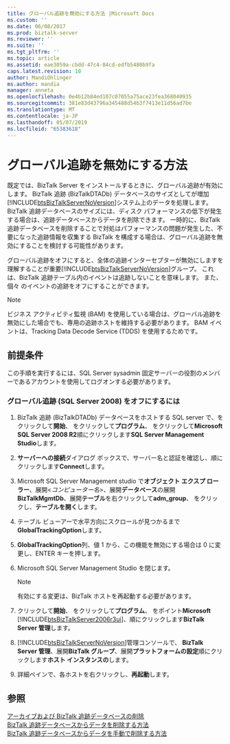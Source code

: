 ```yaml
---
title: グローバル追跡を無効にする方法 |Microsoft Docs
ms.custom: ''
ms.date: 06/08/2017
ms.prod: biztalk-server
ms.reviewer: ''
ms.suite: ''
ms.tgt_pltfrm: ''
ms.topic: article
ms.assetid: eae3059a-cbdd-47c4-84cd-edfb5480b9fa
caps.latest.revision: 10
author: MandiOhlinger
ms.author: mandia
manager: anneta
ms.openlocfilehash: 0e4b12b84ed107c07055a75ace23fea368040935
ms.sourcegitcommit: 381e83d43796a345488d54b3f7413e11d56ad7be
ms.translationtype: MT
ms.contentlocale: ja-JP
ms.lasthandoff: 05/07/2019
ms.locfileid: "65383618"
---
```

# <a name="how-to-turn-off-global-tracking"></a>グローバル追跡を無効にする方法
既定では、BizTalk Server をインストールするときに、グローバル追跡が有効にします。 BizTalk 追跡 (BizTalkDTADb) データベースのサイズとしてが増加[!INCLUDE[btsBizTalkServerNoVersion](../includes/btsbiztalkservernoversion-md.md)]システム上のデータを処理します。 BizTalk 追跡データベースのサイズには、ディスク パフォーマンスの低下が発生する場合は、追跡データベースからデータを削除できます。 一時的に、BizTalk 追跡データベースを削除することで対処はパフォーマンスの問題が発生した、不要になった追跡情報を収集する BizTalk を構成する場合は、グローバル追跡を無効にすることを検討する可能性があります。  
  
 グローバル追跡をオフにすると、全体の追跡インターセプターが無効にしますを理解することが重要[!INCLUDE[btsBizTalkServerNoVersion](../includes/btsbiztalkservernoversion-md.md)]グループ。 これは、BizTalk 追跡テーブル内のイベントは追跡しないことを意味します。 また、個々 のイベントの追跡をオフにすることができます。  
  
> [!NOTE]
>  ビジネス アクティビティ監視 (BAM) を使用している場合は、グローバル追跡を無効にした場合でも、専用の追跡ホストを維持する必要があります。 BAM イベントは、Tracking Data Decode Service (TDDS) を使用するためです。  
  
## <a name="prerequisites"></a>前提条件  
 この手順を実行するには、SQL Server sysadmin 固定サーバーの役割のメンバーであるアカウントを使用してログオンする必要があります。  
  
### <a name="to-turn-off-global-tracking-sql-server-2008"></a>グローバル追跡 (SQL Server 2008) をオフにするには  
  
1. BizTalk 追跡 (BizTalkDTADb) データベースをホストする SQL server で、をクリックして**開始**、 をクリックして**プログラム**、 をクリックして**Microsoft SQL Server 2008 R2**順にクリックします**SQL Server Management Studio**します。  
  
2. **サーバーへの接続**ダイアログ ボックスで、サーバー名と認証を確認し、順にクリックします**Connect**します。  
  
3. Microsoft SQL Server Management studio で**オブジェクト エクスプ ローラー**、展開\<*コンピューター名*\>、展開**データベース**の展開**BizTalkMgmtDb**、展開**テーブル**を右クリックして**adm_group**、 をクリックし、**テーブルを開く**します。  
  
4. テーブル ビューアーで水平方向にスクロールが見つかるまで**GlobalTrackingOption**します。  
  
5. **GlobalTrackingOption**列、値 1 から、この機能を無効にする場合は 0 に変更し、ENTER キーを押します。  
  
6. Microsoft SQL Server Management Studio を閉じます。  
  
   > [!NOTE]
   >  有効にする変更は、BizTalk ホストを再起動する必要があります。  
  
7. クリックして**開始**、 をクリックして**プログラム**、 をポイント**Microsoft** [!INCLUDE[btsBizTalkServer2006r3ui](../includes/btsbiztalkserver2006r3ui-md.md)]、順にクリックします**BizTalk Server 管理**します。  
  
8. [!INCLUDE[btsBizTalkServerNoVersion](../includes/btsbiztalkservernoversion-md.md)]管理コンソールで、 **BizTalk Server 管理**、展開**BizTalk グループ**、展開**プラットフォームの設定**順にクリックします**ホスト インスタンスの**します。  
  
9. 詳細ペインで、各ホストを右クリックし、**再起動**します。  
  
## <a name="see-also"></a>参照  
 [アーカイブおよび BizTalk 追跡データベースの削除](../core/archiving-and-purging-the-biztalk-tracking-database.md)   
 [BizTalk 追跡データベースからデータを削除する方法](../core/how-to-purge-data-from-the-biztalk-tracking-database.md)   
 [BizTalk 追跡データベースからデータを手動で削除する方法](../core/how-to-manually-purge-data-from-the-biztalk-tracking-database.md)